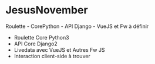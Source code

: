 # JesusNovember
Roulette - CorePython - API Django - VueJS et Fw à définir

- Roulette Core Python3
- API Core Django2
- Livedata avec VueJS et Autres Fw JS
- Interaction client-side à trouver 
